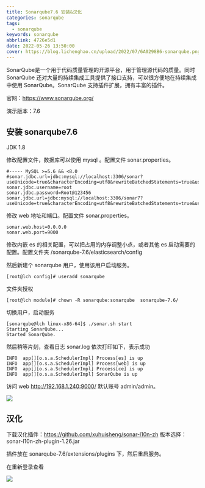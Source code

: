 ```yaml
---
title: Sonarqube7.6 安装&汉化
categories: sonarqube
tags:
  - sonarqube
keywords: sonarqube
abbrlink: 4726e5d1
date: 2022-05-26 13:50:00
cover: https://blog.lichenghao.cn/upload/2022/07/6A0298B6-sonarqube.png
---
```


SonarQube是一个用于代码质量管理的开源平台，用于管理源代码的质量。同时  SonarQube 还对大量的持续集成工具提供了接口支持，可以很方便地在持续集成中使用  SonarQube。SonarQube 支持插件扩展，拥有丰富的插件。

官网：https://www.sonarqube.org/

演示版本：7.6

## 安装 sonarqube7.6 

JDK 1.8 

修改配置文件，数据库可以使用 mysql 。配置文件 sonar.properties。

```properties
#----- MySQL >=5.6 && <8.0
#sonar.jdbc.url=jdbc:mysql://localhost:3306/sonar?useUnicode=true&characterEncoding=utf8&rewriteBatchedStatements=true&useConfigs=maxPerformance&useSSL=false
sonar.jdbc.username=root
sonar.jdbc.password=Root@123456
sonar.jdbc.url=jdbc:mysql://localhost:3306/sonar7?useUnicode=true&characterEncoding=utf8&rewriteBatchedStatements=true&useConfigs=maxPerformance&useSSL=false
```

修改 web 地址和端口。配置文件 sonar.properties。

```properties
sonar.web.host=0.0.0.0
sonar.web.port=9000
```

修改内嵌 es 的相关配置，可以把占用的内存调整小点，或者其他 es 启动需要的配置。配置文件夹 /sonarqube-7.6/elasticsearch/config

然后新建个 sonarqube 用户，使用该用户启动服务。

```shell
[root@lch config]# useradd sonarqube
```

文件夹授权

```shell
[root@lch module]# chown -R sonarqube:sonarqube  sonarqube-7.6/
```

切换用户，启动服务

```shell
[sonarqube@lch linux-x86-64]$ ./sonar.sh start
Starting SonarQube...
Started SonarQube.
```

然后稍等片刻，查看日志 sonar.log 依次打印如下，表示成功

```shell
INFO  app[][o.s.a.SchedulerImpl] Process[es] is up
INFO  app[][o.s.a.SchedulerImpl] Process[web] is up
INFO  app[][o.s.a.SchedulerImpl] Process[ce] is up
INFO  app[][o.s.a.SchedulerImpl] SonarQube is up
```

访问 web  http://192.168.1.240:9000/  默认账号 admin/admin。

![](https://blog.lichenghao.cn/upload/2022/07/30105520.png)



## 汉化

下载汉化插件：https://github.com/xuhuisheng/sonar-l10n-zh 版本选择：sonar-l10n-zh-plugin-1.26.jar

插件放在 sonarqube-7.6/extensions/plugins 下，然后重启服务。

在重新登录查看

![](https://blog.lichenghao.cn/upload/2022/07/30110447.png)



